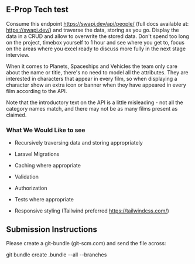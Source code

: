 ## E-Prop Tech test

Consume this endpoint https://swapi.dev/api/people/ (full docs available at: https://swapi.dev/) and traverse the data, storing as you go. Display the data in a CRUD and allow to overwrite the stored data. Don't spend too long on the project, timebox yourself to 1 hour and see where you get to, focus on the areas where you excel ready to discuss more fully in the next stage interview.

When it comes to Planets, Spaceships and Vehicles the team only care about the name or title, there's no need to model all the attributes.  They are interested in characters that appear in every film, so when displaying a character show an extra icon or banner when they have appeared in every film according to the API.

Note that the introductory text on the API is a little misleading - not all the category names match, and there may not be as many films present as claimed.


### What We Would Like to see
* Recursively traversing data and storing appropriately

* Laravel Migrations

* Caching where appropriate

* Validation

* Authorization 

* Tests where appropriate

* Responsive styling (Tailwind preferred https://tailwindcss.com/)

 

## Submission Instructions
Please create a git-bundle (git-scm.com) and send the file across:


git bundle create <yourname>.bundle --all --branches
